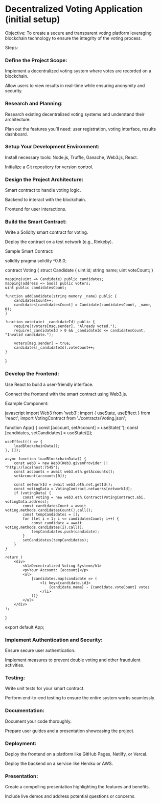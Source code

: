 # Decentralized Voting Application (initial setup)

Objective: To create a secure and transparent voting platform leveraging blockchain technology to ensure the integrity of the voting process.

Steps:

### Define the Project Scope:
Implement a decentralized voting system where votes are recorded on a blockchain.

Allow users to view results in real-time while ensuring anonymity and security.

### Research and Planning:
Research existing decentralized voting systems and understand their architecture.

Plan out the features you’ll need: user registration, voting interface, results dashboard.

### Setup Your Development Environment:
Install necessary tools: Node.js, Truffle, Ganache, Web3.js, React.

Initialize a Git repository for version control.

### Design the Project Architecture:
Smart contract to handle voting logic.

Backend to interact with the blockchain.

Frontend for user interactions.

### Build the Smart Contract:
Write a Solidity smart contract for voting.

Deploy the contract on a test network (e.g., Rinkeby).

Sample Smart Contract:

solidity
pragma solidity ^0.8.0;

contract Voting {
    struct Candidate {
        uint id;
        string name;
        uint voteCount;
    }

    mapping(uint => Candidate) public candidates;
    mapping(address => bool) public voters;
    uint public candidatesCount;

    function addCandidate(string memory _name) public {
        candidatesCount++;
        candidates[candidatesCount] = Candidate(candidatesCount, _name, 0);
    }

    function vote(uint _candidateId) public {
        require(!voters[msg.sender], "Already voted.");
        require(_candidateId > 0 && _candidateId <= candidatesCount, "Invalid candidate.");

        voters[msg.sender] = true;
        candidates[_candidateId].voteCount++;
    }
}
### Develop the Frontend:

Use React to build a user-friendly interface.

Connect the frontend with the smart contract using Web3.js.

Example Component:

javascript
import Web3 from 'web3';
import { useState, useEffect } from 'react';
import VotingContract from './contracts/Voting.json';

function App() {
    const [account, setAccount] = useState('');
    const [candidates, setCandidates] = useState([]);

    useEffect(() => {
        loadBlockchainData();
    }, []);

    async function loadBlockchainData() {
        const web3 = new Web3(Web3.givenProvider || "http://localhost:7545");
        const accounts = await web3.eth.getAccounts();
        setAccount(accounts[0]);

        const networkId = await web3.eth.net.getId();
        const votingData = VotingContract.networks[networkId];
        if (votingData) {
            const voting = new web3.eth.Contract(VotingContract.abi, votingData.address);
            const candidatesCount = await voting.methods.candidatesCount().call();
            const tempCandidates = [];
            for (let i = 1; i <= candidatesCount; i++) {
                const candidate = await voting.methods.candidates(i).call();
                tempCandidates.push(candidate);
            }
            setCandidates(tempCandidates);
        }
    }

    return (
        <div>
            <h1>Decentralized Voting System</h1>
            <p>Your Account: {account}</p>
            <ul>
                {candidates.map(candidate => (
                    <li key={candidate.id}>
                        {candidate.name} - {candidate.voteCount} votes
                    </li>
                ))}
            </ul>
        </div>
    );
}

export default App;
### Implement Authentication and Security:

Ensure secure user authentication.

Implement measures to prevent double voting and other fraudulent activities.

### Testing:

Write unit tests for your smart contract.

Perform end-to-end testing to ensure the entire system works seamlessly.

### Documentation:

Document your code thoroughly.

Prepare user guides and a presentation showcasing the project.

### Deployment:

Deploy the frontend on a platform like GitHub Pages, Netlify, or Vercel.

Deploy the backend on a service like Heroku or AWS.

### Presentation:

Create a compelling presentation highlighting the features and benefits.

Include live demos and address potential questions or concerns.

